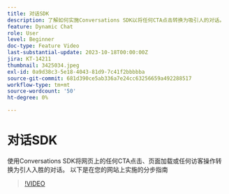```yaml
---
title: 对话SDK
description: 了解如何实施Conversations SDK以将任何CTA点击转换为吸引人的对话。
feature: Dynamic Chat
role: User
level: Beginner
doc-type: Feature Video
last-substantial-update: 2023-10-18T00:00:00Z
jira: KT-14211
thumbnail: 3425034.jpeg
exl-id: 0a9d38c3-5e18-4043-81d9-7c41f2bbbbba
source-git-commit: 681d390ce5ab336a7e24cc63256659a492288517
workflow-type: tm+mt
source-wordcount: '50'
ht-degree: 0%

---
```


# 对话SDK

使用Conversations SDK将网页上的任何CTA点击、页面加载或任何访客操作转换为引人入胜的对话。 以下是在您的网站上实施的分步指南

>[!VIDEO](https://video.tv.adobe.com/v/3425034/?learn=on)
